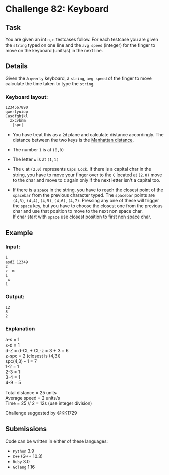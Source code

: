 # Challenge 82: Keyboard

## Task

You are given an int `n`, `n` testcases follow. For each testcase you are given the `string` typed on one line and the `avg speed` (integer) for the finger to move on the keyboard (units/s) in the next line.

## Details

Given the a `qwerty` keyboard, a `string`, `avg speed` of the finger to move calculate the time taken to type the `string`.

### Keyboard layout:
```
1234567890
qwertyuiop
Casdfghjkl
  zxcvbnm
   |spc|
```

- You have treat this as a `2d` plane and calculate distance accordingly. The distance between the two keys is the [Manhattan distance](https://en.wikipedia.org/wiki/Taxicab_geometry).

- The number `1` is at `(0,0)`
- The letter `w` is at `(1,1)`
- The `C` at `(2,0)` represents `Caps Lock`. If there is a capital char in the string, you have to move your finger over to the `C` located at `(2,0)` move to the char and move to `C` again only if the next letter isn't a capital too.

- If there is a `space` in the string, you have to reach the closest point of the `spacebar` from the previous character typed.
The `spacebar` points are `(4,3)`, `(4,4)`, `(4,5)`, `(4,6)`, `(4,7)`. Pressing any one of these will trigger the `space` key, but you have to choose the closest one from the previous char and use that position to move to the next non space char.  
If char start with `space` use closest position to first non space char.

## Example

### Input:
```
1
asdZ 12349
2
z  m
1
 x
1
```

### Output:
```
12
8
2
```

### Explanation

a-s = 1  
s-d = 1  
d-Z = d-CL + CL-z = 3 + 3 = 6  
z-spc = 2 (closest is (4,3))  
spc(4,3) - 1 = 7  
1-2 = 1  
2-3 = 1  
3-4 = 1  
4-9 = 5  

Total distance = 25 units  
Average speed = 2 units/s  
Time = 25 // 2 = 12s (use integer division)

Challenge suggested by @KK1729

## Submissions

Code can be written in either of these languages:

- `Python` 3.9
- `C++` (G++ 10.3)
- `Ruby` 3.0
- `Golang` 1.16